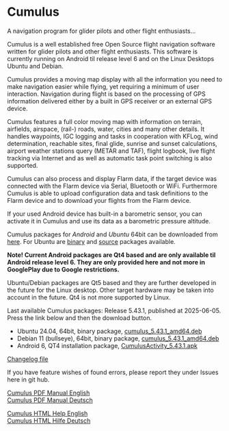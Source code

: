 Cumulus
=======

A navigation program for glider pilots and other flight enthusiasts...

Cumulus is a well established free Open Source flight navigation software written for glider pilots and other flight enthusiasts. This software is currently running on Android til release level 6 and on the Linux Desktops Ubuntu and Debian.

Cumulus provides a moving map display with all the information you need to make navigation easier while flying, yet requiring a minimum of user interaction. Navigation during flight is based on the processing of GPS information delivered either by a built in GPS receiver or an external GPS device.

Cumulus features a full color moving map with information on terrain, airfields, airspace, (rail-) roads, water, cities and many other details. It handles waypoints, IGC logging and tasks in cooperation with KFLog, wind determination, reachable sites, final glide, sunrise and sunset calculations, airport weather stations query (METAR and TAF), flight logbook, live flight tracking via Internet and as well as automatic task point switching is also supported.

Cumulus can also process and display Flarm data, if the target device was connected with the Flarm device via Serial, Bluetooth or WiFi. Furthermore Cumulus is able to upload configuration data and task definitions to the Flarm device and to download your flights from the Flarm device.

If your used Android device has built-in a barometric sensor, you can activate it in Cumulus and use its data as a barometric pressure altitude.

Cumulus packages for *Android* and *Ubuntu* 64bit can be downloaded from [here](https://github.com/kflog-project/Cumulus/tree/master/Releases/). For Ubuntu are [binary](https://github.com/kflog-project/Cumulus/tree/master/Releases/Ubuntu/binary-packages) and [source](https://github.com/kflog-project/Cumulus/tree/master/Releases/Ubuntu/source-packages) packages available.

<b>Note! Current Android packages are Qt4 based and are only available til Android release level 6. They are only provided here and not more in GooglePlay due to Google restrictions.</b>

Ubuntu/Debian packages are Qt5 based and they are further developed in the future for the Linux desktop. Other target hardware may be taken into account in the future. Qt4 is not more supported by Linux.

Last available Cumulus packages: Release 5.43.1, published at 2025-06-05. Press the link below and then the download button.
- Ubuntu 24.04, 64bit, binary package, [cumulus_5.43.1_amd64.deb](https://github.com/kflog-project/Cumulus/tree/master/Releases/Ubuntu/binary-packages/cumulus_5.43.1_amd64.deb)
- Debian 11 (bullseye), 64bit, binary package, [cumulus_5.43.1_amd64.deb](https://github.com/kflog-project/Cumulus/blob/master/Releases/Debian/cumulus_5.43.1_amd64.deb)
- Android 6, QT4 installation package, [CumulusActivity_5.43.1.apk](https://github.com/kflog-project/Cumulus/blob/master/Releases/Android/CumulusActivity_5.43.1.apk)

[Changelog file](https://github.com/kflog-project/Cumulus/blob/master/ChangeLog)

If you have feature wishes of found errors, please report they under Issues here in git hub.

[Cumulus PDF Manual English](https://github.com/kflog-project/Cumulus/raw/master/cumulus/help/en/Cumulus.pdf)<br>
[Cumulus PDF Manual Deutsch](https://github.com/kflog-project/Cumulus/raw/master/cumulus/help/de/Cumulus.pdf)<br>

[Cumulus HTML Help English](https://htmlpreview.github.io/?https://github.com/kflog-project/Cumulus/blob/master/cumulus/help/en/cumulus.html)<br>
[Cumulus HTML Hilfe Deutsch](https://htmlpreview.github.io/?https://github.com/kflog-project/Cumulus/blob/master/cumulus/help/de/cumulus.html)<br>
